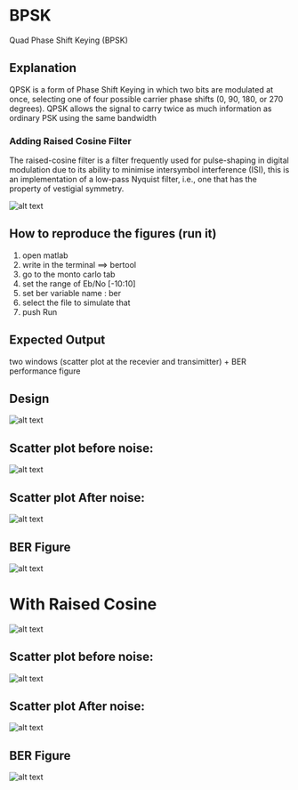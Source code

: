 # BPSK
Quad Phase Shift Keying (BPSK)

## Explanation
QPSK is a form of Phase Shift Keying in which two bits are modulated at once, selecting one of four possible carrier phase shifts (0, 90, 180, or 270 degrees). QPSK allows the signal to carry twice as much information as ordinary PSK using the same bandwidth

### Adding Raised Cosine Filter
The raised-cosine filter is a filter frequently used for pulse-shaping in digital modulation due to its ability to minimise intersymbol interference (ISI), this is an implementation of a low-pass Nyquist filter, i.e., one that has the property of vestigial symmetry. 

![alt text](https://github.com/khaledsabry97/Digital-Communication-Modulation/blob/master/Raised-cosine_filter.png)

## How to reproduce the figures (run it)
1. open matlab
2. write in the terminal ==> bertool
3. go to the monto carlo tab
4. set the range of Eb/No [-10:10]
5. set ber variable name : ber
6. select the file to simulate that
7. push Run

## Expected Output 
two windows (scatter plot at the recevier and transimitter) + BER performance figure




## Design

![alt text](https://github.com/khaledsabry97/Digital-Communication-Modulation/blob/master/QPSK/QPSK%20Design.JPG)

## Scatter plot before noise:

![alt text](https://github.com/khaledsabry97/Digital-Communication-Modulation/blob/master/QPSK/QPSK%20Scatter%20Plot%20At%20Transmitter.JPG)

## Scatter plot After noise:

![alt text](https://github.com/khaledsabry97/Digital-Communication-Modulation/blob/master/QPSK/QPSK%20Scatter%20Plot%20At%20Receiver.JPG)

## BER Figure

![alt text](https://github.com/khaledsabry97/Digital-Communication-Modulation/blob/master/QPSK/ber.JPG)

# With Raised Cosine

![alt text](https://github.com/khaledsabry97/Digital-Communication-Modulation/blob/master/BPSK/BPSK%20DESIGN%20with%20raised%20cosine.JPG)

## Scatter plot before noise:

![alt text](https://github.com/khaledsabry97/Digital-Communication-Modulation/blob/master/QPSK/QPSK%20Scatter%20Plot%20At%20Transmitter%20with%20cosine.JPG)

## Scatter plot After noise:

![alt text](https://github.com/khaledsabry97/Digital-Communication-Modulation/blob/master/QPSK/QPSK%20Scatter%20Plot%20At%20Receiver%20with%20cosine.JPG)

## BER Figure

![alt text](https://github.com/khaledsabry97/Digital-Communication-Modulation/blob/master/QPSK/berwithcosine.JPG)



